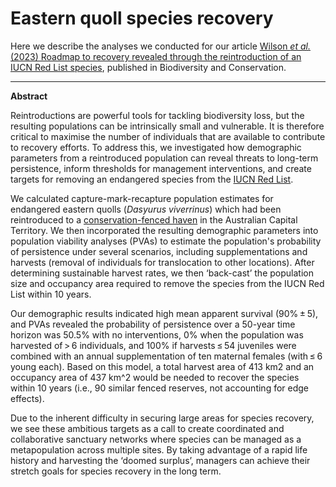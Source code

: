# **Eastern quoll species recovery**

Here we describe the analyses we conducted for our article [Wilson *et al.* (2023) Roadmap to recovery revealed through the reintroduction of an IUCN Red List species](https://link.springer.com/article/10.1007/s10531-022-02496-5), published in Biodiversity and Conservation.

---

**Abstract**

Reintroductions are powerful tools for tackling biodiversity loss, but the resulting populations can be intrinsically small and vulnerable. It is therefore critical to maximise the number of individuals that are available to contribute to recovery efforts. To address this, we investigated how demographic parameters from a reintroduced population can reveal threats to long-term persistence, inform thresholds for management interventions, and create targets for removing an endangered species from the [IUCN Red List](https://www.iucnredlist.org/). 

We calculated capture-mark-recapture population estimates for endangered eastern quolls (*Dasyurus viverrinus*) which had been reintroduced to a [conservation-fenced haven](https://www.mulligansflat.org.au/) in the Australian Capital Territory. We then incorporated the resulting demographic parameters into population viability analyses (PVAs) to estimate the population's probability of persistence under several scenarios, including supplementations and harvests (removal of individuals for translocation to other locations). After determining sustainable harvest rates, we then ‘back-cast’ the population size and occupancy area required to remove the species from the IUCN Red List within 10 years. 

Our demographic results indicated high mean apparent survival (90% ± 5), and PVAs revealed the probability of persistence over a 50-year time horizon was 50.5% with no interventions, 0% when the population was harvested of > 6 individuals, and 100% if harvests ≤ 54 juveniles were combined with an annual supplementation of ten maternal females (with ≤ 6 young each). Based on this model, a total harvest area of 413 km2 and an occupancy area of 437 km^2 would be needed to recover the species within 10 years (i.e., 90 similar fenced reserves, not accounting for edge effects). 

Due to the inherent difficulty in securing large areas for species recovery, we see these ambitious targets as a call to create coordinated and collaborative sanctuary networks where species can be managed as a metapopulation across multiple sites. By taking advantage of a rapid life history and harvesting the ‘doomed surplus’, managers can achieve their stretch goals for species recovery in the long term.
